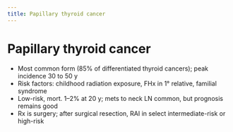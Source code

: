 ```yaml
---
title: Papillary thyroid cancer
---
```

# Papillary thyroid cancer

* Most common form (85% of differentiated thyroid cancers); peak incidence 30 to 50 y
* Risk factors: childhood radiation exposure, FHx in 1° relative, familial syndrome
* Low-risk, mort. 1–2% at 20 y; mets to neck LN common, but prognosis remains good
* Rx is surgery; after surgical resection, RAI in select intermediate-risk or high-risk
